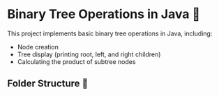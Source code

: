 # Binary Tree Operations in Java 🌳

This project implements basic binary tree operations in Java, including:

- Node creation
- Tree display (printing root, left, and right children)
- Calculating the product of subtree nodes

## Folder Structure 📂

